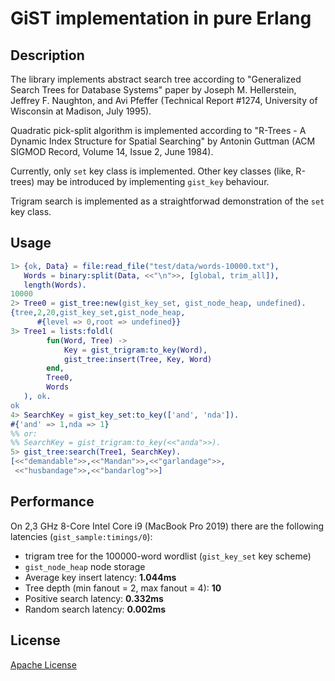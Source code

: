 # GiST implementation in pure Erlang

## Description

The library implements abstract search tree according to "Generalized Search Trees for Database Systems" paper by
Joseph M. Hellerstein, Jeffrey F. Naughton, and Avi Pfeffer (Technical Report #1274, University of Wisconsin at Madison, July 1995).

Quadratic pick-split algorithm is implemented according to "R-Trees - A Dynamic Index Structure for Spatial Searching"
by Antonin Guttman (ACM SIGMOD Record, Volume 14, Issue 2, June 1984).

Currently, only `set` key class is implemented. Other key classes (like, R-trees) may be introduced by implementing `gist_key` behaviour.

Trigram search is implemented as a straightforwad demonstration of the `set` key class.

## Usage

```erlang
1> {ok, Data} = file:read_file("test/data/words-10000.txt"),
   Words = binary:split(Data, <<"\n">>, [global, trim_all]),
   length(Words).
10000
2> Tree0 = gist_tree:new(gist_key_set, gist_node_heap, undefined).
{tree,2,20,gist_key_set,gist_node_heap,
      #{level => 0,root => undefined}}
3> Tree1 = lists:foldl(
        fun(Word, Tree) ->
            Key = gist_trigram:to_key(Word),
            gist_tree:insert(Tree, Key, Word)
        end,
        Tree0,
        Words
   ), ok.
ok
4> SearchKey = gist_key_set:to_key(['and', 'nda']).
#{'and' => 1,nda => 1}
%% or:
%% SearchKey = gist_trigram:to_key(<<"anda">>).
5> gist_tree:search(Tree1, SearchKey).
[<<"demandable">>,<<"Mandan">>,<<"garlandage">>,
 <<"husbandage">>,<<"bandarlog">>]
```

## Performance

On 2,3 GHz 8-Core Intel Core i9 (MacBook Pro 2019) there are the
following latencies (`gist_sample:timings/0`):

* trigram tree for the 100000-word wordlist (`gist_key_set` key scheme)
* `gist_node_heap` node storage
* Average key insert latency: **1.044ms**
* Tree depth (min fanout = 2, max fanout = 4): **10**
* Positive search latency: **0.332ms**
* Random search latency: **0.002ms**

## License

[Apache License](LICENSE)
